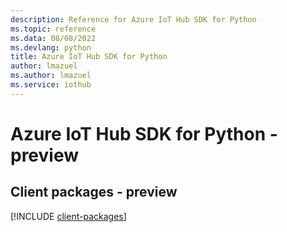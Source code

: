 ```yaml
---
description: Reference for Azure IoT Hub SDK for Python
ms.topic: reference
ms.data: 08/08/2022
ms.devlang: python
title: Azure IoT Hub SDK for Python
author: lmazuel
ms.author: lmazuel
ms.service: iothub
---
```

# Azure IoT Hub SDK for Python - preview

## Client packages - preview
[!INCLUDE [client-packages](iot-hub-client-index.md)]